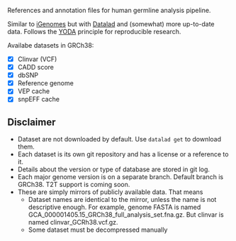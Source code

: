 References and annotation files for human germline analysis pipeline.

Similar to
[iGenomes](https://emea.support.illumina.com/sequencing/sequencing_software/igenome.html)
but with [Datalad](https://www.datalad.org/) and (somewhat) more up-to-date
data. Follows the
[YODA](https://handbook.datalad.org/en/latest/basics/101-127-yoda.html)
principle for reproducible research.

Availabe datasets in GRCh38:

- [x] Clinvar (VCF)
- [x] CADD score
- [x] dbSNP
- [x] Reference genome
- [x] VEP cache
- [x] snpEFF cache

## Disclaimer

- Dataset are not downloaded by default. Use `datalad get` to download them.
- Each dataset is its own git repository and has a license or a reference to it.
- Details about the version or type of database are stored in git log.
- Each major genome version is on a separate branch. Default branch is GRCh38.
  T2T support is coming soon.
- These are simply mirrors of publicly available data. That means
  - Dataset names are identical to the mirror, unless the name is not
    descriptive enough. For example, genome FASTA is named
    GCA_000001405.15_GRCh38_full_analysis_set.fna.gz. But clinvar is named
    clinvar_GCRh38.vcf.gz.
  - Some dataset must be decompressed manually
